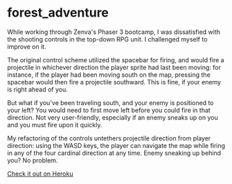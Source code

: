 # forest_adventure

While working through Zenva's Phaser 3 bootcamp, I was dissatisfied with the shooting controls in the top-down RPG unit. I challenged myself to improve on it.

The original control scheme utilized the spacebar for firing, and would fire a projectile in whichever direction the player sprite had last been moving: for instance, if the player had been moving south on the map, pressing the spacebar would then fire a projectile southward. This is fine, if your enemy is right ahead of you.

But what if you've been traveling south, and your enemy is positioned to your left? You would need to first move left before you could fire in that direction. Not very user-friendly, especially if an enemy sneaks up on you and you must fire upon it quickly.

My refactoring of the controls untethers projectile direction from player direction: using the WASD keys, the player can navigate the map while firing in any of the four cardinal direction at any time. Enemy sneaking up behind you? No problem.

[Check it out on Heroku](https://forestadventures.herokuapp.com/)
